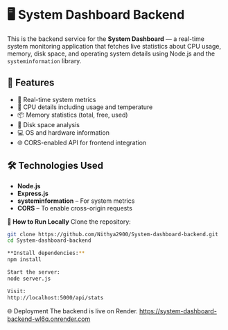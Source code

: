 # 🖥️ System Dashboard Backend

This is the backend service for the **System Dashboard** — a real-time system monitoring application that fetches live statistics about CPU usage, memory, disk space, and operating system details using Node.js and the `systeminformation` library.

## 🚀 Features

- 🔄 Real-time system metrics
- 🧠 CPU details including usage and temperature
- 📦 Memory statistics (total, free, used)
- 💽 Disk space analysis
- 💻 OS and hardware information
- 🌐 CORS-enabled API for frontend integration

## 🛠️ Technologies Used

- **Node.js**
- **Express.js**
- **systeminformation** – For system metrics
- **CORS** – To enable cross-origin requests

**🧪 How to Run Locally** 
Clone the repository:

```bash
git clone https://github.com/Nithya2900/System-dashboard-backend.git
cd System-dashboard-backend

**Install dependencies:** 
npm install

Start the server:
node server.js

Visit:
http://localhost:5000/api/stats
```
🌐 Deployment
The backend is live on Render.
https://system-dashboard-backend-wl6q.onrender.com

